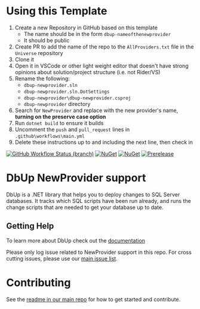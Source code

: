 # Using this Template

1. Create a new Repository in GitHub based on this template
    - The name should be in the form `dbup-nameofthenewprovider`
    - It should be public
1. Create PR to add the name of the repo to the `AllProviders.txt` file in the `Universe` repository
1. Clone it
1. Open it in VSCode or other light weight editor that doesn't have strong opinions about solution/project structure (i.e. not Rider/VS)
1. Rename the following:
    - `dbup-newprovider.sln`
    - `dbup-newprovider.sln.DotSettings`
    - `dbup-newprovider\dbup-newprovider.csproj`
    - `dbup-newprovider` directory
1. Search for `NewProvider` and replace with the new provider's name, **turning on the preserve case option**
1. Run `dotnet build` to ensure it builds
1. Uncomment the `push` and `pull_request` lines in `.github\workflows\main.yml`
1. Delete these instructions up to and including the next line, then check in

[![GitHub Workflow Status (branch)](https://img.shields.io/github/actions/workflow/status/DbUp/dbup-newprovider/main.yml?branch=main)](https://github.com/DbUp/dbup-newprovider/actions/workflows/main.yml?query=branch%3Amain)
[![NuGet](https://img.shields.io/nuget/dt/dbup-newprovider.svg)](https://www.nuget.org/packages/dbup-newprovider)
[![NuGet](https://img.shields.io/nuget/v/dbup-newprovider.svg)](https://www.nuget.org/packages/dbup-newprovider)
[![Prerelease](https://img.shields.io/nuget/vpre/dbup-newprovider?color=orange&label=prerelease)](https://www.nuget.org/packages/dbup-newprovider)

# DbUp NewProvider support
DbUp is a .NET library that helps you to deploy changes to SQL Server databases. It tracks which SQL scripts have been run already, and runs the change scripts that are needed to get your database up to date.

## Getting Help
To learn more about DbUp check out the [documentation](https://dbup.readthedocs.io/en/latest/)

Please only log issue related to NewProvider support in this repo. For cross cutting issues, please use our [main issue list](https://github.com/DbUp/DbUp/issues).

# Contributing

See the [readme in our main repo](https://github.com/DbUp/DbUp/blob/master/README.md) for how to get started and contribute.